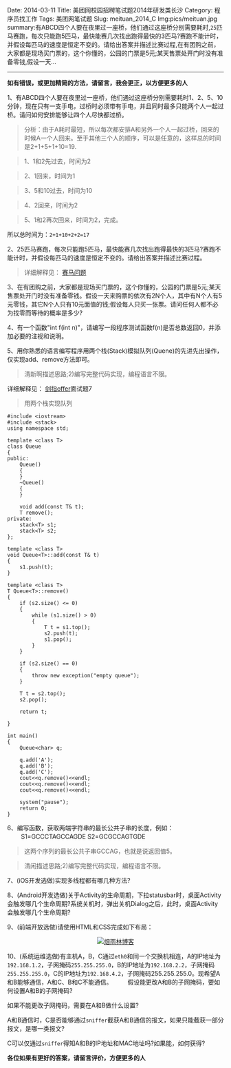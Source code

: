 Date: 2014-03-11
Title: 美团网校园招聘笔试题2014年研发类长沙
Category: 程序员找工作
Tags: 美团网笔试题
Slug: meituan_2014_C
Img:pics/meituan.jpg
summary:有ABCD四个人要在夜里过一座桥，他们通过这座桥分别需要耗时,`25`匹马赛跑，每次只能跑5匹马，最快能赛几次找出跑得最快的3匹马?赛跑不能计时，并假设每匹马的速度是恒定不变的。请给出答案并描述比赛过程,在有团购之前，大家都是现场买门票的，这个你懂的，公园的门票是5元;某天售票处开门时没有准备零钱,假设一天...

----------
**如有错误，或更加精简的方法，请留言，我会更正，以方便更多的人**

1、有ABCD四个人要在夜里过一座桥，他们通过这座桥分别需要耗时1、2、5、10分钟，现在只有一支手电，过桥时必须带有手电，并且同时最多只能两个人一起过桥。请问如何安排能够让四个人尽快都过桥。

>分析：由于A耗时最短，所以每次都安排A和另外一个人一起过桥，回来的时候A一个人回来。至于其他三个人的顺序，可以是任意的，这样总的时间是2+1+5+1+10=19.

>1、1和2先过去，时间为2

>2、1回来，时间为1 

>3、5和10过去，时间为10 

>4、2回来，时间为2 

>5、1和2再次回来，时间为2，完成。

所以总时间为：`2+1+10+2+2=17`


2、25匹马赛跑，每次只能跑5匹马，最快能赛几次找出跑得最快的3匹马?赛跑不能计时，并假设每匹马的速度是恒定不变的。请给出答案并描述比赛过程。

>详细解释见： <a href="http://blog.csdn.net/wanglongfei_hust/article/details/9797457" target="_blank">赛马问题</a>

3、在有团购之前，大家都是现场买门票的，这个你懂的，公园的门票是5元;某天售票处开门时没有准备零钱。假设一天来购票的依次有2N个人，其中有N个人有5元零钱，其它N个人只有10元面值的钱;假设每人只买一张票。请问任何人都不必为找零而等待的概率是多少?

4、有一个函数"int f(int n)"，请编写一段程序测试函数f(n)是否总数返回0，并添加必要的注视和说明。

5、用你熟悉的语言编写程序用两个栈(Stack)模拟队列(Quene)的先进先出操作，仅实现add、remove方法即可。


>清新啊描述思路;2)编写完整代码实现，编程语言不限。

详细解释见： <a href="http://www.yanyulin.info/pages/2014/03/offer.html" target="_blank">剑指offer</a>面试题7

>用两个栈实现队列

	#include <iostream>
	#include <stack>
	using namespace std;
	
	template <class T>
	class Queue
	{
	public:
		Queue()
		{
		}
		~Queue()
		{
		}
	
		void add(const T& t);
		T remove();
	private:
		stack<T> s1;
		stack<T> s2;
	};
	
	template <class T>
	void Queue<T>::add(const T& t)
	{
		s1.push(t);
	}
	
	template <class T>
	T Queue<T>::remove()
	{
		if (s2.size() <= 0)
		{
			while (s1.size() > 0)
			{
				T t = s1.top();
				s2.push(t);
				s1.pop();
			}
		}
	
		if (s2.size() == 0)
		{
			throw new exception("empty queue");
		}
	
		T t = s2.top();
		s2.pop();
	
		return t;
	
	}
	
	int main()
	{
		Queue<char> q;
	
		q.add('A');
		q.add('B');
		q.add('C');
		cout<<q.remove()<<endl;
		cout<<q.remove()<<endl;
		cout<<q.remove()<<endl;
	
		system("pause");
		return 0;
	}

6、编写函数，获取两端字符串的最长公共子串的长度，例如：
　　
	S1=GCCCTAGCCAGDE
	S2=GCGCCAGTGDE
　　
>这两个序列的最长公共子串GCCAG，也就是说返回值5。

>清闲描述思路;2)编写完整代码实现，编程语言不限。

7、(iOS开发选做)实现多线程都有哪几种方法?

8、(Android开发选做)关于Activity的生命周期，下拉statusbar时，桌面Activity会触发哪几个生命周期?系统关机时，弹出关机Dialog之后，此时，桌面Activity会触发哪几个生命周期?

9、(前端开放选做)请使用HTML和CSS完成如下布局：

<center>
<a href="http://www.yanyulin.info/pages/2014/03/meituan_2014_C.html">
<img src="http://www.yanyulin.info/pics/job/meituan0.jpg" alt="烟雨林博客"/>
</a>
</center>


10、(系统运维选做)有主机A，B，C通过`eth0`和同一个交换机相连，A的IP地址为`192.168.1.2`，子网掩码`255.255.255.0`，B的IP地址为`192.168.2.2`，子网掩码`255.255.255.0`，C的IP地址为`192.168.4.2`，子网掩码255.255.255.0。现希望A和B能够通信，A和C、B和C不能通信。
　　
假设能更改A和B的子网掩码，要如何设置A和B的子网掩码?


如果不能更改子网掩码，需要在A和B做什么设置?


A和B通信时，C是否能够通过`sniffer`截获A和B通信的报文，如果只能截获一部分报文，是哪一类报文?


C可以仅通过`sniffer`得知A和B的IP地址和MAC地址吗?如果能，如何获得?

**各位如果有更好的答案，请留言评价，方便更多的人**